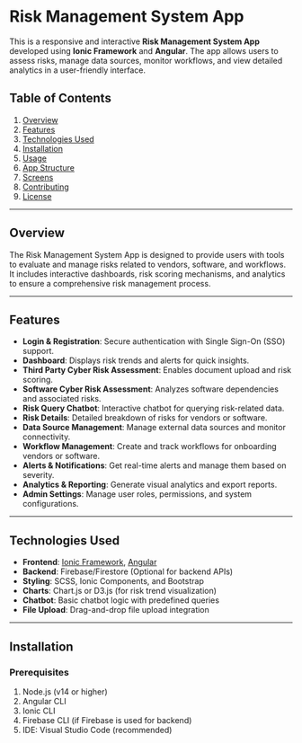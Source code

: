 # Risk Management System App

This is a responsive and interactive **Risk Management System App** developed using **Ionic Framework** and **Angular**. The app allows users to assess risks, manage data sources, monitor workflows, and view detailed analytics in a user-friendly interface.

## Table of Contents

1. [Overview](#overview)
2. [Features](#features)
3. [Technologies Used](#technologies-used)
4. [Installation](#installation)
5. [Usage](#usage)
6. [App Structure](#app-structure)
7. [Screens](#screens)
8. [Contributing](#contributing)
9. [License](#license)

---

## Overview

The Risk Management System App is designed to provide users with tools to evaluate and manage risks related to vendors, software, and workflows. It includes interactive dashboards, risk scoring mechanisms, and analytics to ensure a comprehensive risk management process.

---

## Features

- **Login & Registration**: Secure authentication with Single Sign-On (SSO) support.
- **Dashboard**: Displays risk trends and alerts for quick insights.
- **Third Party Cyber Risk Assessment**: Enables document upload and risk scoring.
- **Software Cyber Risk Assessment**: Analyzes software dependencies and associated risks.
- **Risk Query Chatbot**: Interactive chatbot for querying risk-related data.
- **Risk Details**: Detailed breakdown of risks for vendors or software.
- **Data Source Management**: Manage external data sources and monitor connectivity.
- **Workflow Management**: Create and track workflows for onboarding vendors or software.
- **Alerts & Notifications**: Get real-time alerts and manage them based on severity.
- **Analytics & Reporting**: Generate visual analytics and export reports.
- **Admin Settings**: Manage user roles, permissions, and system configurations.

---

## Technologies Used

- **Frontend**: [Ionic Framework](https://ionicframework.com/), [Angular](https://angular.io/)
- **Backend**: Firebase/Firestore (Optional for backend APIs)
- **Styling**: SCSS, Ionic Components, and Bootstrap
- **Charts**: Chart.js or D3.js (for risk trend visualization)
- **Chatbot**: Basic chatbot logic with predefined queries
- **File Upload**: Drag-and-drop file upload integration

---

## Installation

### Prerequisites

1. Node.js (v14 or higher)
2. Angular CLI
3. Ionic CLI
4. Firebase CLI (if Firebase is used for backend)
5. IDE: Visual Studio Code (recommended)
